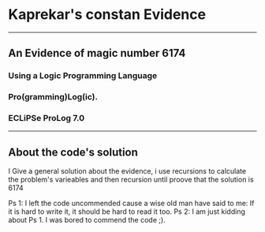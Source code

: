 # Kaprekar's constan Evidence
<hr/>


## An Evidence of magic number 6174
### Using a Logic Programming Language

### Pro(gramming)Log(ic).

### ECLiPSe ProLog 7.0

<hr/>


## About the code's solution
I Give a general solution about the evidence, i use recursions to calculate the problem's varieables and then recursion until proove that the solution is 6174

Ps 1: I left the code uncommended cause a wise old man have said to me: If it is hard to write it, it should be hard to read it too.
Ps 2: I am just kidding about Ps 1. I was bored to commend the code ;).
